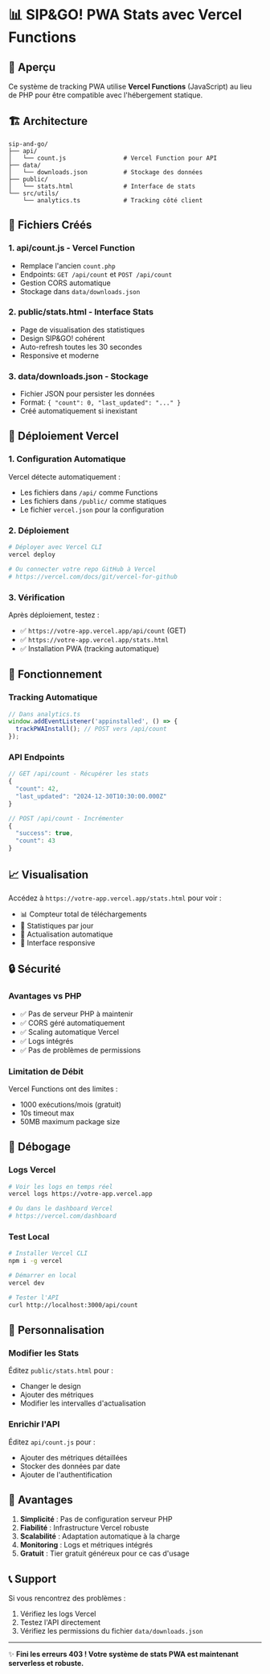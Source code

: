 # 📊 SIP&GO! PWA Stats avec Vercel Functions

## 🎯 Aperçu

Ce système de tracking PWA utilise **Vercel Functions** (JavaScript) au lieu de PHP pour être compatible avec l'hébergement statique.

## 🏗️ Architecture

```
sip-and-go/
├── api/
│   └── count.js                # Vercel Function pour API
├── data/
│   └── downloads.json          # Stockage des données
├── public/
│   └── stats.html              # Interface de stats
└── src/utils/
    └── analytics.ts            # Tracking côté client
```

## 📁 Fichiers Créés

### 1. **api/count.js** - Vercel Function
- Remplace l'ancien `count.php`
- Endpoints: `GET /api/count` et `POST /api/count`
- Gestion CORS automatique
- Stockage dans `data/downloads.json`

### 2. **public/stats.html** - Interface Stats
- Page de visualisation des statistiques
- Design SIP&GO! cohérent
- Auto-refresh toutes les 30 secondes
- Responsive et moderne

### 3. **data/downloads.json** - Stockage
- Fichier JSON pour persister les données
- Format: `{ "count": 0, "last_updated": "..." }`
- Créé automatiquement si inexistant

## 🚀 Déploiement Vercel

### 1. Configuration Automatique
Vercel détecte automatiquement :
- Les fichiers dans `/api/` comme Functions
- Les fichiers dans `/public/` comme statiques
- Le fichier `vercel.json` pour la configuration

### 2. Déploiement
```bash
# Déployer avec Vercel CLI
vercel deploy

# Ou connecter votre repo GitHub à Vercel
# https://vercel.com/docs/git/vercel-for-github
```

### 3. Vérification
Après déploiement, testez :
- ✅ `https://votre-app.vercel.app/api/count` (GET)
- ✅ `https://votre-app.vercel.app/stats.html`
- ✅ Installation PWA (tracking automatique)

## 🔧 Fonctionnement

### Tracking Automatique
```javascript
// Dans analytics.ts
window.addEventListener('appinstalled', () => {
  trackPWAInstall(); // POST vers /api/count
});
```

### API Endpoints
```javascript
// GET /api/count - Récupérer les stats
{
  "count": 42,
  "last_updated": "2024-12-30T10:30:00.000Z"
}

// POST /api/count - Incrémenter
{
  "success": true,
  "count": 43
}
```

## 📈 Visualisation

Accédez à `https://votre-app.vercel.app/stats.html` pour voir :
- 📊 Compteur total de téléchargements
- 📅 Statistiques par jour
- 🔄 Actualisation automatique
- 📱 Interface responsive

## 🔒 Sécurité

### Avantages vs PHP
- ✅ Pas de serveur PHP à maintenir
- ✅ CORS géré automatiquement
- ✅ Scaling automatique Vercel
- ✅ Logs intégrés
- ✅ Pas de problèmes de permissions

### Limitation de Débit
Vercel Functions ont des limites :
- 1000 exécutions/mois (gratuit)
- 10s timeout max
- 50MB maximum package size

## 🐛 Débogage

### Logs Vercel
```bash
# Voir les logs en temps réel
vercel logs https://votre-app.vercel.app

# Ou dans le dashboard Vercel
# https://vercel.com/dashboard
```

### Test Local
```bash
# Installer Vercel CLI
npm i -g vercel

# Démarrer en local
vercel dev

# Tester l'API
curl http://localhost:3000/api/count
```

## 📝 Personnalisation

### Modifier les Stats
Éditez `public/stats.html` pour :
- Changer le design
- Ajouter des métriques
- Modifier les intervalles d'actualisation

### Enrichir l'API
Éditez `api/count.js` pour :
- Ajouter des métriques détaillées
- Stocker des données par date
- Ajouter de l'authentification

## 🎉 Avantages

1. **Simplicité** : Pas de configuration serveur PHP
2. **Fiabilité** : Infrastructure Vercel robuste
3. **Scalabilité** : Adaptation automatique à la charge
4. **Monitoring** : Logs et métriques intégrés
5. **Gratuit** : Tier gratuit généreux pour ce cas d'usage

## 📞 Support

Si vous rencontrez des problèmes :
1. Vérifiez les logs Vercel
2. Testez l'API directement
3. Vérifiez les permissions du fichier `data/downloads.json`

---

✨ **Fini les erreurs 403 ! Votre système de stats PWA est maintenant serverless et robuste.** 
